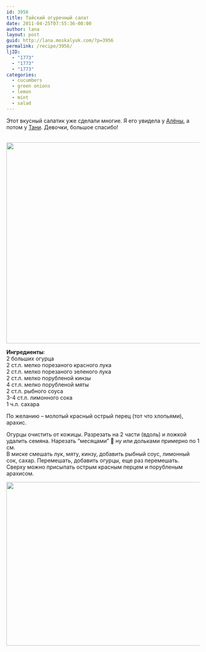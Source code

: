 ```yaml
---
id: 3956
title: Тайский огуречный салат
date: 2011-04-25T07:55:36-08:00
author: lana
layout: post
guid: http://lana.moskalyuk.com/?p=3956
permalink: /recipe/3956/
ljID:
  - "1773"
  - "1773"
  - "1773"
categories:
  - cucumbers
  - green onions
  - lemon
  - mint
  - salad
---
```

Этот вкусный салатик уже сделали многие. Я его увидела у [Алёны](http://vyborganka.livejournal.com/47561.html), а потом у [Тани](http://tata-bart.livejournal.com/41845.html). Девочки, большое спасибо!

 <img loading="lazy" class="alignnone" title="cucumber salad" src="http://farm6.static.flickr.com/5266/5653997180_50645e121c_z.jpg" alt="" width="640" height="525" />

**Ингредиенты**:  
2 больших огурца  
2 ст.л. мелко порезаного красного лука  
2 ст.л. мелко порезаного зеленого лука  
2 ст.л. мелко порубленой кинзы  
4 ст.л. мелко порубленой мяты  
2 ст.л. рыбного соуса  
3-4 ст.л. лимонного сока  
1 ч.л. сахара

По желанию &#8211; молотый красный острый перец (тот что хлопьями), арахис.

Огурцы очистить от кожицы. Разрезать на 2 части (вдоль) и ложкой удалить семяна. Нарезать &#8220;месяцами&#8221; 🙂 ну или дольками примерно по 1 см.  
В миске смешать лук, мяту, кинзу, добавить рыбный соус, лимонный сок, сахар. Перемешать, добавить огурцы, еще раз перемешать. Сверху можно присыпать острым красным перцем и порубленым арахисом.

<img loading="lazy" class="alignnone" title="cucumber salad" src="http://farm6.static.flickr.com/5270/5653998194_ee3df5f65b_z.jpg" alt="" width="640" height="427" />
